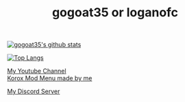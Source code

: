<h1 align="center">gogoat35 or loganofc</h1>

<span style="padding: 100px;">
  
  [![gogoat35's github stats](https://github-readme-stats.vercel.app/api?username=gogoat35&show_icons=true&theme=tokyonight)](https://github.com/gogoat35)

  [![Top Langs](https://github-readme-stats.vercel.app/api/top-langs/?username=gogoat35&theme=tokyonight)](https://github.com/gogoat35)
  
  [My Youtube Channel](https://www.youtube.com/channel/UCgkefxOpsxUJgDafYBHl_Hg)   <br>               [Korox Mod Menu made by me](https://korox.vercel.app)

  [My Discord Server](https://discord.gg/skylerplaysxlogan/)
</span>
